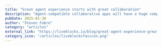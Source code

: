 ```yaml
---
title: "Great agent experience starts with great collaboration"
description: "Agent-compatible collaborative apps will have a huge competitive advantage. In this post, I break down why great agent experience (AX) starts with great collaborative products."
pubDate: 2025-01-30
author: "Steven Fabre"
category: "articles"
external_link: "https://liveblocks.io/blog/great-agent-experience-great-collaboration"
category_icon: "/articles/liveblocksfavicon.png"
---
```


